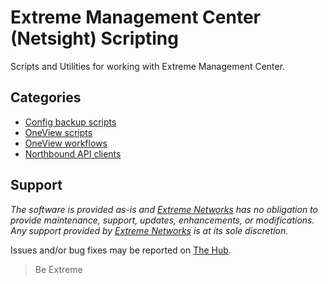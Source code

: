 # Extreme Management Center (Netsight) Scripting

Scripts and Utilities for working with Extreme Management Center.

## Categories

* [Config backup scripts](cfg_backup_scripts/README.md)
* [OneView scripts](oneview_CLI_scripts/README.md)
* [OneView workflows](oneview_workflows/README.md)
* [Northbound API clients](nbi_clients/README.md)

## Support

_The software is provided as-is and [Extreme Networks](http://www.extremenetworks.com/) has no obligation to provide maintenance, support, updates, enhancements, or modifications. Any support provided by [Extreme Networks](http://www.extremenetworks.com/) is at its sole discretion._

Issues and/or bug fixes may be reported on [The Hub](https://community.extremenetworks.com).

>Be Extreme
